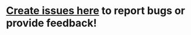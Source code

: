 # [Create issues here](https://github.com/rezqio/issues/issues) to report bugs or provide feedback!
